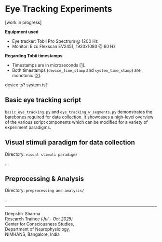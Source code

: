 # Eye Tracking Experiments
[work in progress]

**Equipment used**
- Eye tracker: Tobii Pro Spectrum @ 1200 Hz
- Monitor: Eizo Flexscan EV2451, 1920x1080 @ 60 Hz

**Regarding Tobii timestamps**
- Timestamps are in microseconds [[1]].
- Both timestamps (`device_time_stamp` and `system_time_stamp`) are monotonic [[2]].

[1]: https://developer.tobiipro.com/commonconcepts/timestamp-and-timing.html
[2]: https://connect.tobii.com/s/article/What-is-the-difference-between-Device-Timestamp-and-System-Timestamp?language=en_US

device ts? system ts?


## Basic eye tracking script
`basic_eye_tracking.py` and `eye_tracking_w_segments.py` demonstrates the barebones required for data collection. It showcases a high-level overview of the various script components which can be modified for a variety of experiment paradigms.


## Visual stimuli paradigm for data collection
Directory: `visual stimuli paradigm/`

...


## Preprocessing & Analysis
Directory: `preprocessing and analysis/`

...


---

Deepshik Sharma <br>
Research Trainee *(Jul - Oct 2025)* <br>
Center for Consciousness Studies, <br>
Department of Neurophysiology, <br>
NIMHANS, Bangalore, India
